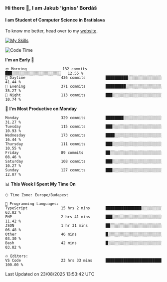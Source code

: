 ### Hi there 👋, I am Jakub 'igniss' Bordáš

#### I am Student of Computer Science in Bratislava
To know me better, head over to my [website](https://bordas.sk).

[![My Skills](https://skillicons.dev/icons?i=js,typescript,html,css,figma,svelte,vue,next,postgresql,nest,express,nodejs)](https://bordas.sk)


<!--START_SECTION:waka-->
![Code Time](http://img.shields.io/badge/Code%20Time-2%2C062%20hrs%2050%20mins-blue)

**I'm an Early 🐤** 

```text
🌞 Morning                132 commits         ███░░░░░░░░░░░░░░░░░░░░░░   12.55 % 
🌆 Daytime                436 commits         ██████████░░░░░░░░░░░░░░░   41.44 % 
🌃 Evening                371 commits         █████████░░░░░░░░░░░░░░░░   35.27 % 
🌙 Night                  113 commits         ███░░░░░░░░░░░░░░░░░░░░░░   10.74 % 
```
📅 **I'm Most Productive on Monday** 

```text
Monday                   329 commits         ████████░░░░░░░░░░░░░░░░░   31.27 % 
Tuesday                  115 commits         ███░░░░░░░░░░░░░░░░░░░░░░   10.93 % 
Wednesday                173 commits         ████░░░░░░░░░░░░░░░░░░░░░   16.44 % 
Thursday                 111 commits         ███░░░░░░░░░░░░░░░░░░░░░░   10.55 % 
Friday                   89 commits          ██░░░░░░░░░░░░░░░░░░░░░░░   08.46 % 
Saturday                 108 commits         ███░░░░░░░░░░░░░░░░░░░░░░   10.27 % 
Sunday                   127 commits         ███░░░░░░░░░░░░░░░░░░░░░░   12.07 % 
```


📊 **This Week I Spent My Time On** 

```text
🕑︎ Time Zone: Europe/Budapest

💬 Programming Languages: 
TypeScript               15 hrs 2 mins       ████████████████░░░░░░░░░   63.82 % 
PHP                      2 hrs 41 mins       ███░░░░░░░░░░░░░░░░░░░░░░   11.42 % 
JSON                     1 hr 31 mins        ██░░░░░░░░░░░░░░░░░░░░░░░   06.48 % 
Other                    46 mins             █░░░░░░░░░░░░░░░░░░░░░░░░   03.30 % 
Bash                     42 mins             █░░░░░░░░░░░░░░░░░░░░░░░░   03.02 % 

🔥 Editors: 
VS Code                  23 hrs 33 mins      █████████████████████████   100.00 % 
```


 Last Updated on 23/08/2025 13:53:42 UTC
<!--END_SECTION:waka-->
